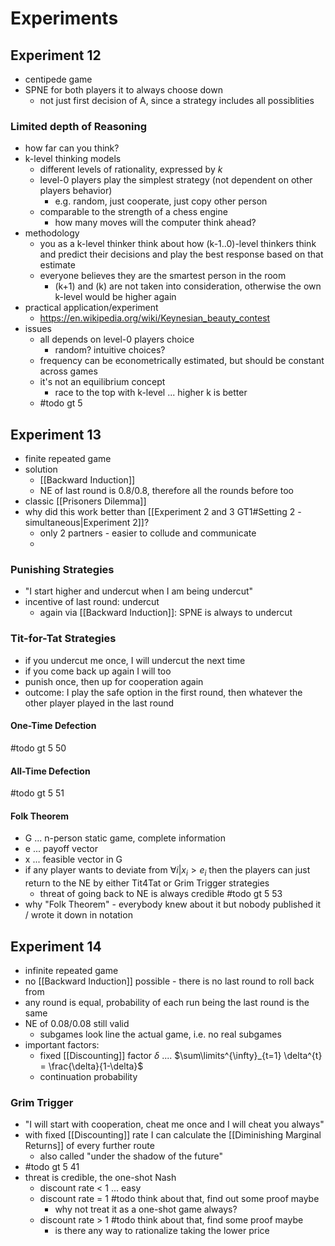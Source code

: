 # Experiments
## Experiment 12
- centipede game
- SPNE for both players it to always choose down
	- not just first decision of A, since a strategy includes all possiblities

### Limited depth of Reasoning
- how far can you think?
- k-level thinking models
	- different levels of rationality, expressed by $k$
	- level-0 players play the simplest strategy (not dependent on other players behavior)
		- e.g. random, just cooperate, just copy other person
	- comparable to the strength of a chess engine
		- how many moves will the computer think ahead?
- methodology
	- you as a k-level thinker think about how (k-1..0)-level thinkers think and predict their decisions and play the best response based on that estimate
	- everyone believes they are the smartest person in the room
		- (k+1) and (k) are not taken into consideration, otherwise the own k-level would be higher again
- practical application/experiment
	- https://en.wikipedia.org/wiki/Keynesian_beauty_contest
- issues
	- all depends on level-0 players choice
		- random? intuitive choices? 
	- frequency can be econometrically estimated, but should be constant across games
	- it's not an equilibrium concept
		- race to the top with k-level ... higher k is better
	- #todo gt 5 

## Experiment 13
- finite repeated game
- solution
	- [[Backward Induction]]
	- NE of last round is 0.8/0.8, therefore all the rounds before too
- classic [[Prisoners Dilemma]]
- why did this work better than [[Experiment 2 and 3 GT1#Setting 2 - simultaneous|Experiment 2]]?
	- only 2 partners - easier to collude and communicate
	- 
### Punishing Strategies
- "I start higher and undercut when I am being undercut"
- incentive of last round: undercut
	- again via [[Backward Induction]]: SPNE is always to undercut

### Tit-for-Tat Strategies
- if you undercut me once, I will undercut the next time
- if you come back up again I will too
- punish once, then up for cooperation again
- outcome: I play the safe option in the first round, then whatever the other player played in the last round

#### One-Time Defection
#todo gt 5 50

#### All-Time Defection
#todo gt 5 51

#### Folk Theorem
- G ... n-person static game, complete information
- e ... payoff vector
- x ... feasible vector in G
- if any player wants to deviate from $\forall i | x_{i} > e_{i}$ then the players can just return to the NE by either Tit4Tat or Grim Trigger strategies
	- threat of going back to NE is always credible
#todo gt 5 53
- why "Folk Theorem" - everybody knew about it but nobody published it / wrote it down in notation

## Experiment 14
- infinite repeated game
- no [[Backward Induction]] possible - there is no last round to roll back from
- any round is equal, probability of each run being the last round is the same
- NE of 0.08/0.08 still valid
	- subgames look line the actual game, i.e. no real subgames
- important factors:
	- fixed [[Discounting]] factor $\delta$ .... $\sum\limits^{\infty}_{t=1} \delta^{t} = \frac{\delta}{1-\delta}$
	- continuation probability

### Grim Trigger
- "I will start with cooperation, cheat me once and I will cheat you always"
- with fixed [[Discounting]] rate I can calculate the [[Diminishing Marginal Returns]] of every further route
	- also called "under the shadow of the future"
- #todo gt 5 41
- threat is credible, the one-shot Nash
	- discount rate < 1 ... easy
	- discount rate = 1 #todo think about that, find out some proof maybe
		- why not treat it as a one-shot game always?
	- discount rate > 1 #todo think about that, find some proof maybe
		- is there any way to rationalize taking the lower price
